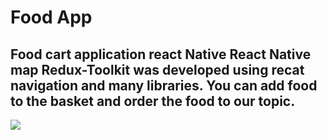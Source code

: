 # Food App

## Food cart application react Native React Native map Redux-Toolkit was developed using recat navigation and many libraries. You can add food to the basket and order the food to our topic.

![](foodApp.gif)
